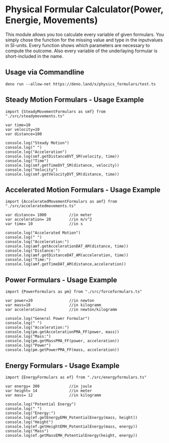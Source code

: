 # Physical Formular Calculator(Power, Energie, Movements)

This module allows you too calculate every variable of given formulars. You simply chose the function for the missing value and type in the inputvalues in SI-units. Every function shows which parameters are necessary to compute the outcome. Also every variable of the underlaying formular is short-included in the name. 


## Usage via Commandline
```
deno run --allow-net https://deno.land/x/physics_formulars/test.ts
```

## Steady Motion Formulars - Usage Example
```
import {SteadyMovementFormulars as smf} from "./src/steadymovements.ts"

var time=10
var velocity=10
var distance=100

console.log("Steady Motion")
console.log(" ")
console.log("Acceleration")
console.log(smf.getDistanceDVT_SM(velocity, time))
console.log("Time")
console.log(smf.getTimeDVT_SM(distance, velocity))
console.log("Velocity")
console.log(smf.getVelocityDVT_SM(distance, time))
```


## Accelerated Motion Formulars - Usage Example
```
import {AcceleratedMovementFormulars as amf} from "./src/acceleratedmovements.ts"

var distance= 1000          //in meter
var acceleration= 20        //in m/s^2
var time= 10                //in s

console.log("Accelerated Motion")
console.log(" ")
console.log("Acceleration:")
console.log(amf.getAccelerationDAT_AM(distance, time))
console.log("Distance:")
console.log(amf.getDistanceDAT_AM(acceleration, time))
console.log("Time:")
console.log(amf.getTimeDAT_AM(distance,acceleration))
```


## Power Formulars - Usage Example
```
import {PowerFormulars as pm} from "./src/forceformulars.ts"

var power=20                //in newton
var mass=10                 //in kilogramm
var acceleration=2          //in newton/kilogramm

console.log("General Power Formular")
console.log(" ")
console.log("Acceleration:")
console.log(pm.getAccelerationPMA_FF(power, mass))
console.log("Mass:")
console.log(pm.getMassPMA_FF(power, acceleration))
console.log("Power")
console.log(pm.getPowerPMA_FF(mass, acceleration))
```


## Energy Formulars - Usage Example
```
import {EnergyFormulars as ef} from "./src/energyformulars.ts"

var energy= 300             //in joule
var height= 14              //in meter
var mass= 12                //in kilogramm

console.log("Potential Energy")
console.log(" ")
console.log("Energy:")
console.log(ef.getEnergyEMH_PotentialEnergy(mass, height))
console.log("Height")
console.log(ef.getHeightEMH_PotentialEnergy(mass, energy))
console.log("Mass")
console.log(ef.getMassEMH_PotentialEnergy(height, energy))
```
